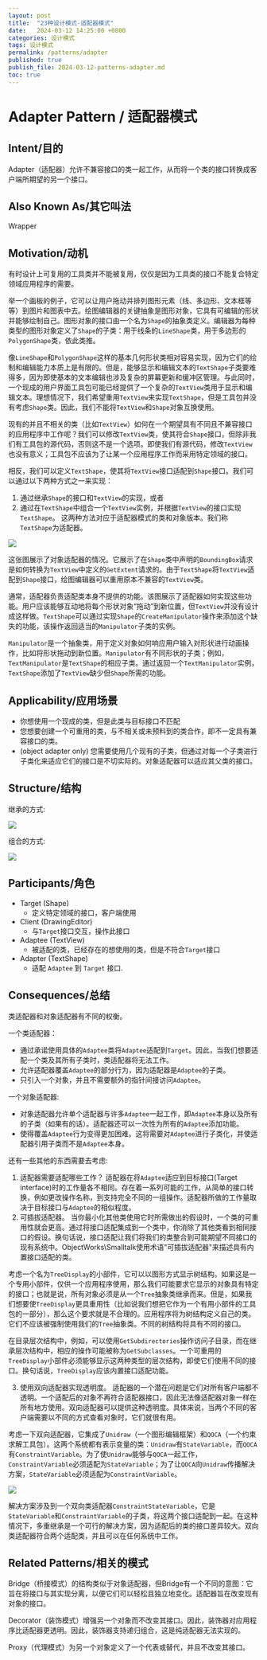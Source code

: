 ```yaml
---
layout: post
title:  "23种设计模式-适配器模式"
date:   2024-03-12 14:25:00 +0800
categories: 设计模式
tags: 设计模式
permalink: /patterns/adapter
published: true
publish_file: 2024-03-12-patterns-adapter.md
toc: true
---
```

# Adapter Pattern / 适配器模式

## Intent/目的

Adapter（适配器）允许不兼容接口的类一起工作，从而将一个类的接口转换成客户端所期望的另一个接口。

## Also Known As/其它叫法

Wrapper

## Motivation/动机

有时设计上可复用的工具类并不能被复用，仅仅是因为工具类的接口不能复合特定领域应用程序的需要。

举一个画板的例子，它可以让用户拖动并排列图形元素（线、多边形、文本框等等）到图片和图表中去。绘图编辑器的关键抽象是图形对象，它具有可编辑的形状并能够绘制自己。图形对象的接口由一个名为`Shape`的抽象类定义。编辑器为每种类型的图形对象定义了`Shape`的子类：用于线条的`LineShape`类，用于多边形的`PolygonShape`类，依此类推。

像`LineShape`和`PolygonShape`这样的基本几何形状类相对容易实现，因为它们的绘制和编辑能力本质上是有限的。但是，能够显示和编辑文本的`TextShape`子类要难得多，因为即使基本的文本编辑也涉及复杂的屏幕更新和缓冲区管理。与此同时，一个现成的用户界面工具包可能已经提供了一个复杂的`TextView`类用于显示和编辑文本。理想情况下，我们希望重用`TextView`来实现`TextShape`，但是工具包并没有考虑`Shape`类。因此，我们不能将`TextView`和`Shape`对象互换使用。

现有的并且不相关的类（比如`TextView`）如何在一个期望具有不同且不兼容接口的应用程序中工作呢？我们可以修改`TextView`类，使其符合`Shape`接口，但除非我们有工具包的源代码，否则这不是一个选项。即使我们有源代码，修改`TextView`也没有意义；工具包不应该为了让某一个应用程序工作而采用特定领域的接口。

相反，我们可以定义`TextShape`，使其将`TextView`接口适配到`Shape`接口。我们可以通过以下两种方式之一来实现：
1. 通过继承`Shape`的接口和`TextView`的实现，或者
2. 通过在`TextShape`中组合一个`TextView`实例，并根据`TextView`的接口实现`TextShape`。
这两种方法对应于适配器模式的类和对象版本。我们称`TextShape`为适配器。

![](/assets/notes/patterns/adapter_01.png)

这张图展示了对象适配器的情况。它展示了在`Shape`类中声明的`BoundingBox`请求是如何转换为`TextView`中定义的`GetExtent`请求的。由于`TextShape`将`TextView`适配到`Shape`接口，绘图编辑器可以重用原本不兼容的`TextView`类。

通常，适配器负责适配类本身不提供的功能。该图展示了适配器如何实现这些功能。用户应该能够互动地将每个形状对象“拖动”到新位置，但`TextView`并没有设计成这样做。`TextShape`可以通过实现`Shape`的`CreateManipulator`操作来添加这个缺失的功能，该操作返回适当的`Manipulator`子类的实例。

`Manipulator`是一个抽象类，用于定义对象如何响应用户输入对形状进行动画操作，比如将形状拖动到新位置。`Manipulator`有不同形状的子类；例如，`TextManipulator`是`TextShape`的相应子类。通过返回一个`TextManipulator`实例，`TextShape`添加了`TextView`缺少但`Shape`所需的功能。


## Applicability/应用场景

- 你想使用一个现成的类，但是此类与目标接口不匹配
- 您想要创建一个可重用的类，与不相关或未预料到的类合作，即不一定具有兼容接口的类。
- (object adapter only) 您需要使用几个现有的子类，但通过对每一个子类进行子类化来适应它们的接口是不切实际的。对象适配器可以适应其父类的接口。

## Structure/结构

继承的方式:

![](/assets/notes/patterns/adapter_02.png)

组合的方式:

![](/assets/notes/patterns/adapter_03.png)


## Participants/角色

- Target (Shape)
    - 定义特定领域的接口，客户端使用
- Client (DrawingEditor)
    - 与`Target`接口交互，操作此接口
- Adaptee (TextView)
    - 被适配的类，已经存在的想使用的类，但是不符合`Target`接口
- Adapter (TextShape)
    - 适配 `Adaptee` 到 `Target` 接口.

## Consequences/总结

类适配器和对象适配器有不同的权衡。

一个类适配器：

- 通过承诺使用具体的`Adaptee`类将`Adaptee`适配到`Target`。因此，当我们想要适配一个类及其所有子类时，类适配器将无法工作。
- 允许适配器覆盖`Adaptee`的部分行为，因为适配器是`Adaptee`的子类。
- 只引入一个对象，并且不需要额外的指针间接访问`Adaptee`。
   
一个对象适配器:

- 对象适配器允许单个适配器与许多`Adaptee`一起工作，即`Adaptee`本身以及所有的子类（如果有的话）。适配器还可以一次性为所有的`Adaptee`添加功能。
- 使得覆盖`Adaptee`行为变得更加困难。这将需要对`Adaptee`进行子类化，并使适配器引用子类而不是`Adaptee`本身。

还有一些其他的东西需要去考虑:

1.  适配器需要适配哪些工作？
适配器在将`Adaptee`适应到目标接口(Target interface)时的工作量各不相同。存在着一系列可能的工作，从简单的接口转换，例如更改操作名称，到支持完全不同的一组操作。适配器所做的工作量取决于目标接口与`Adaptee`的相似程度。
2. 可插拔适配器。
当你最小化其他类使用它时所需做出的假设时，一个类的可重用性就会更高。通过将接口适配集成到一个类中，你消除了其他类看到相同接口的假设。换句话说，接口适配让我们将我们的类整合到可能期望不同接口的现有系统中。ObjectWorks\Smalltalk使用术语"可插拔适配器"来描述具有内置接口适配的类。

考虑一个名为`TreeDisplay`的小部件，它可以以图形方式显示树结构。如果这是一个专用小部件，仅供一个应用程序使用，那么我们可能要求它显示的对象具有特定的接口；也就是说，所有对象必须是从一个`Tree`抽象类继承而来。但是，如果我们想要使`TreeDisplay`更具重用性（比如说我们想把它作为一个有用小部件的工具包的一部分），那么这个要求就是不合理的。应用程序将为树结构定义自己的类。它们不应该被强制使用我们的`Tree`抽象类。不同的树结构将具有不同的接口。

在目录层次结构中，例如，可以使用`GetSubdirectories`操作访问子目录，而在继承层次结构中，相应的操作可能被称为`GetSubclasses`。一个可重用的`TreeDisplay`小部件必须能够显示这两种类型的层次结构，即使它们使用不同的接口。换句话说，`TreeDisplay`应该内置接口适配功能。

3. 使用双向适配器实现透明度。
适配器的一个潜在问题是它们对所有客户端都不透明。一个适配后的对象不再符合适配器接口，因此无法像适配器对象一样在所有地方使用。双向适配器可以提供这种透明度。具体来说，当两个不同的客户端需要以不同的方式查看对象时，它们就很有用。

考虑一下双向适配器，它集成了`Unidraw`（一个图形编辑框架）和`QOCA`（一个约束求解工具包）。这两个系统都有表示变量的类：`Unidraw`有`StateVariable`，而`QOCA`有`ConstraintVariable`。为了使`Unidraw`能够与`QOCA`一起工作，`ConstraintVariable`必须适配为`StateVariable`；为了让`QOCA`向`Unidraw`传播解决方案，`StateVariable`必须适配为`ConstraintVariable`。

![](/assets/notes/patterns/adapter_04.png)

解决方案涉及到一个双向类适配器`ConstraintStateVariable`，它是`StateVariable`和`ConstraintVariable`的子类，将这两个接口适配到一起。在这种情况下，多重继承是一个可行的解决方案，因为适配后的类的接口差异较大。双向类适配器符合两个适配类，并且可以在任何系统中工作。


## Related Patterns/相关的模式

Bridge（桥接模式）的结构类似于对象适配器，但Bridge有一个不同的意图：它旨在将接口与其实现分离，以便它们可以轻松且独立地变化。适配器旨在改变现有对象的接口。

Decorator（装饰模式）增强另一个对象而不改变其接口。因此，装饰器对应用程序比适配器更透明。因此，装饰器支持递归组合，这是纯适配器无法实现的。

Proxy（代理模式）为另一个对象定义了一个代表或替代，并且不改变其接口。
